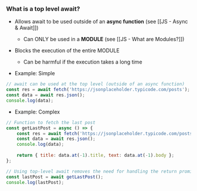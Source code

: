 ### What is a top level await?
* Allows await to be used outside of an **async function** (see [[JS - Async & Await]])
	* Can ONLY be used in a **MODULE** (see [[JS - What are Modules?]])
* Blocks the execution of the entire MODULE 
	* Can be harmful if the execution takes a long time

* Example: Simple
```js
// await can be used at the top level (outside of an async function)
const res = await fetch('https://jsonplaceholder.typicode.com/posts');
const data = await res.json();
console.log(data);
```

* Example: Complex
```js
// Function to fetch the last post
const getLastPost = async () => {
	const res = await fetch('https://jsonplaceholder.typicode.com/posts');
	const data = await res.json();
	console.log(data);
	
	return { title: data.at(-1).title, text: data.at(-1).body };
};

// Using top-level await removes the need for handling the return promise using then()
const lastPost = await getLastPost();
console.log(lastPost);
```